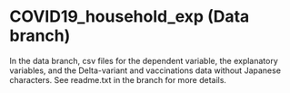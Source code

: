 # COVID19_household_exp (Data branch)

In the data branch, csv files for the dependent variable, the explanatory variables, and the Delta-variant and vaccinations data without Japanese characters. See readme.txt in the branch for more details.

